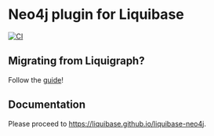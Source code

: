 # Neo4j plugin for Liquibase

[![CI](https://github.com/liquibase/liquibase-neo4j/actions/workflows/pull-request.yml/badge.svg)](https://github.com/liquibase/liquibase-neo4j/actions/workflows/pull-request.yml)

## Migrating from Liquigraph?

Follow the [guide](https://www.liquigraph.org/migration-to-liquibase/)!

## Documentation

Please proceed to https://liquibase.github.io/liquibase-neo4j.
